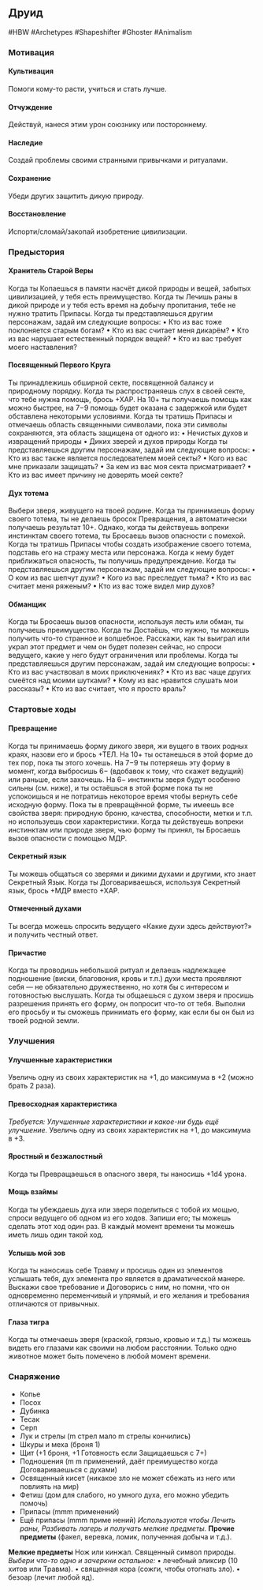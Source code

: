 ## **Друид**

#HBW #Archetypes #Shapeshifter #Ghoster #Animalism 
### **Мотивация**

#### **Культивация** 
Помоги кому-то расти, учиться и стать лучше. 

#### **Отчуждение** 
Действуй, нанеся этим урон союзнику или постороннему.

#### **Наследие** 
Создай проблемы своими странными привычками и ритуалами. 

#### **Сохранение**
Убеди других защитить дикую природу.

#### **Восстановление**
Испорти/сломай/закопай изобретение цивилизации.

### **Предыстория**

#### **Хранитель Старой Веры** 
Когда ты Копаешься в памяти насчёт дикой природы и вещей, забытых цивилизацией, у тебя есть преимущество. 
Когда ты Лечишь раны в дикой природе и у тебя есть время на добычу пропитания, тебе не нужно тратить Припасы. 
Когда ты представляешься другим персонажам, задай им следующие вопросы: 
• Кто из вас тоже поклоняется старым богам? 
• Кто из вас считает меня дикарём? 
• Кто из вас нарушает естественный порядок вещей? 
• Кто из вас требует моего наставления?

#### **Посвященный Первого Круга** 
Ты принадлежишь обширной секте, посвященной балансу и природному порядку. Когда ты распространяешь слух в своей секте, что тебе нужна помощь, брось +ХАР. На 10+ ты получаешь помощь как можно быстрее, на 7−9 помощь будет оказана с задержкой или будет обставлена некоторыми условиями. 
Когда ты тратишь Припасы и отмечаешь область священными символами, пока эти символы сохраняются, эта область защищена от одного из: 
• Нечистых духов и извращений природы 
• Диких зверей и духов природы 
Когда ты представляешься другим персонажам, задай им следующие вопросы: 
• Кто из вас также является последователем моей секты? 
• Кого из вас мне приказали защищать? 
• За кем из вас моя секта присматривает?
• Кто из вас имеет причину не доверять моей секте?

#### **Дух тотема** 
Выбери зверя, живущего на твоей родине. Когда ты принимаешь форму своего тотема, ты не делаешь бросок Превращения, а автоматически получаешь результат 10+. Однако, когда ты действуешь вопреки инстинктам своего тотема, ты Бросаешь вызов опасности с помехой. 
Когда ты тратишь Припасы чтобы создать изображение своего тотема, подставь его на стражу места или персонажа. Когда к нему будет приближаться опасность, ты получишь предупреждение. 
Когда ты представляешься другим персонажам, задай им следующие вопросы: 
• О ком из вас шепчут духи? 
• Кого из вас преследует тьма? 
• Кто из вас считает меня ряженым? 
• Кто из вас тоже видел мир духов?

#### **Обманщик** 
Когда ты Бросаешь вызов опасности, используя лесть или обман, ты получаешь преимущество. 
Когда ты Достаёшь, что нужно, ты можешь получить что-то странное и волшебное. Расскажи, как ты выиграл или украл этот предмет и чем он будет полезен сейчас, но спроси ведущего, какие у него будут ограничения или проблемы. 
Когда ты представляешься другим персонажам, задай им следующие вопросы: 
• Кто из вас участвовал в моих приключениях? 
• Кто из вас чаще других смеётся над моими шутками? 
• Кому из вас нравится слушать мои рассказы?
• Кто из вас считает, что я просто враль?

### **Стартовые ходы**

#### **Превращение** 
Когда ты принимаешь форму дикого зверя, жи вущего в твоих родных краях, назови его и брось +ТЕЛ. На 10+ ты останешься в этой форме до тех пор, пока ты этого хочешь. На 7−9 ты потеряешь эту форму в момент, когда выбросишь 6− (вдобавок к тому, что скажет ведущий) или раньше, если захочешь. На 6− инстинкты зверя будут особенно сильны (см. ниже), и ты остаёшься в этой форме пока ты не успокоишься и не потратишь некоторое время чтобы вернуть себе исходную форму. 
Пока ты в превращённой форме, ты имеешь все свойства зверя: природную броню, качества, способности, метки и т.п. но используешь свои характеристики. 
Когда ты действуешь вопреки инстинктам или природе зверя, чью форму ты принял, ты Бросаешь вызов опасности с помощью МДР.

#### **Секретный язык** 
Ты можешь общаться со зверями и дикими духами и другими, кто знает Секретный Язык. 
Когда ты Договариваешься, используя Секретный язык, брось +МДР вместо +ХАР.

#### **Отмеченный духами** 
Ты всегда можешь спросить ведущего «Какие духи здесь действуют?» и получить честный ответ.

#### **Причастие** 
Когда ты проводишь небольшой ритуал и делаешь надлежащее подношение (виски, благовония, кровь и т.п.) духи места проявляют себя — не обязательно дружественно, но хотя бы с интересом и готовностью выслушать. 
Когда ты общаешься с духом зверя и просишь разрешения принять его форму, он попросит что-то от тебя. Выполни его просьбу и ты сможешь принимать его форму, как если бы он был из твоей родной земли.

### **Улучшения**

#### **Улучшенные характеристики** 
Увеличь одну из своих характеристик на +1, до максимума в +2 (можно брать 2 раза).

#### **Превосходная характеристика** 
*Требуется: Улучшенные характеристики и какое-ни будь ещё улучшение.* 
Увеличь одну из своих характеристик на +1, до максимума в +3.

#### **Яростный и безжалостный** 
Когда ты Превращаешься в опасного зверя, ты наносишь +1d4 урона.

#### **Мощь взаймы** 
Когда ты убеждаешь духа или зверя поделиться с тобой их мощью, спроси ведущего об одном из его ходов. Запиши его; ты можешь сделать этот ход один раз. В каждый момент времени ты можешь иметь лишь один такой ход.

#### **Услышь мой зов** 
Когда ты наносишь себе Травму и просишь один из элементов услышать тебя, дух элемента про является в драматической манере. Выскажи свое требование и Договорись с ним, но помни, что он одновременно переменчивый и упрямый, и его желания и требования отличаются от привычных.

#### **Глаза тигра** 
Когда ты отмечаешь зверя (краской, грязью, кровью и т.д.) ты можешь видеть его глазами как своими на любом расстоянии. Только одно животное может быть помечено в любой момент времени.

### **Снаряжение**

- Копье 
- Посох 
- Дубинка 
- Тесак 
- Серп 
- Лук и стрелы (m стрел мало m стрелы кончились) 
- Шкуры и меха (броня 1) 
- Щит (+1 броня, +1 Готовность если Защищаешься с 7+) 
- Подношения (m m применений, даёт преимущество когда Договариваешься с духами) 
- Освященный кисет (никакое зло не может сбежать из него или повлиять на мир) 
- Фетиш (дом для слабого, но умного духа, его можно убедить помочь) 
- Припасы (mmm применений)
- Ещё припасы (mmm приме нений)
*Используются чтобы Лечить раны, Разбивать лагерь и получать мелкие предметы.*
**Прочие предметы** (факел, веревка, ломик, полученная добыча и т.д.).

**Мелкие предметы**
Нож или кинжал. 
Священный символ природы. 
*Выбери что-то одно и зачеркни остальное:* 
• лечебный эликсир (10 хитов или Травма). 
• священная кора (сожги, чтобы отогнать зло). 
• безоар (лечит любой яд).